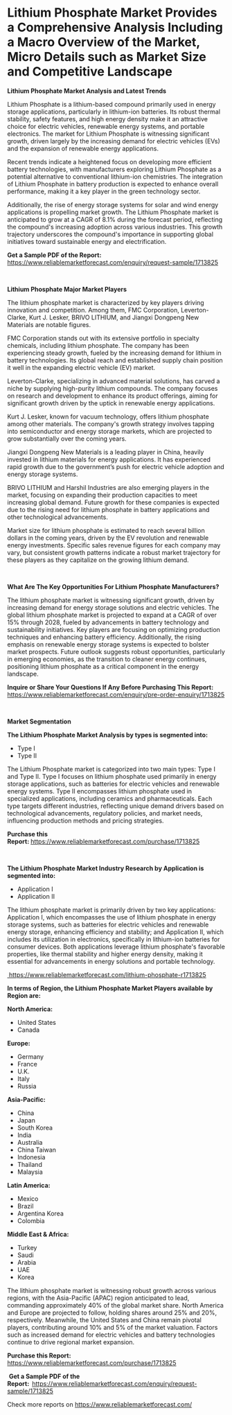 <p><h1>Lithium Phosphate Market Provides a Comprehensive Analysis Including a Macro Overview of the Market, Micro Details such as Market Size and Competitive Landscape</h1></p><p><strong>Lithium Phosphate Market Analysis and Latest Trends</strong></p>
<p><p>Lithium Phosphate is a lithium-based compound primarily used in energy storage applications, particularly in lithium-ion batteries. Its robust thermal stability, safety features, and high energy density make it an attractive choice for electric vehicles, renewable energy systems, and portable electronics. The market for Lithium Phosphate is witnessing significant growth, driven largely by the increasing demand for electric vehicles (EVs) and the expansion of renewable energy applications.</p><p>Recent trends indicate a heightened focus on developing more efficient battery technologies, with manufacturers exploring Lithium Phosphate as a potential alternative to conventional lithium-ion chemistries. The integration of Lithium Phosphate in battery production is expected to enhance overall performance, making it a key player in the green technology sector. </p><p>Additionally, the rise of energy storage systems for solar and wind energy applications is propelling market growth. The Lithium Phosphate market is anticipated to grow at a CAGR of 8.1% during the forecast period, reflecting the compound's increasing adoption across various industries. This growth trajectory underscores the compound's importance in supporting global initiatives toward sustainable energy and electrification.</p></p>
<p><strong>Get a Sample PDF of the Report:&nbsp;</strong> <a href="https://www.reliablemarketforecast.com/enquiry/request-sample/1713825?utm_campaign=2947&utm_medium=2&utm_source=Github&utm_content=ia&utm_term=28032025&utm_id=lithium-phosphate">https://www.reliablemarketforecast.com/enquiry/request-sample/1713825</a></p>
<p>&nbsp;</p>
<p><strong>Lithium Phosphate Major Market Players</strong></p>
<p><p>The lithium phosphate market is characterized by key players driving innovation and competition. Among them, FMC Corporation, Leverton-Clarke, Kurt J. Lesker, BRIVO LITHIUM, and Jiangxi Dongpeng New Materials are notable figures.</p><p>FMC Corporation stands out with its extensive portfolio in specialty chemicals, including lithium phosphate. The company has been experiencing steady growth, fueled by the increasing demand for lithium in battery technologies. Its global reach and established supply chain position it well in the expanding electric vehicle (EV) market.</p><p>Leverton-Clarke, specializing in advanced material solutions, has carved a niche by supplying high-purity lithium compounds. The company focuses on research and development to enhance its product offerings, aiming for significant growth driven by the uptick in renewable energy applications.</p><p>Kurt J. Lesker, known for vacuum technology, offers lithium phosphate among other materials. The company's growth strategy involves tapping into semiconductor and energy storage markets, which are projected to grow substantially over the coming years.</p><p>Jiangxi Dongpeng New Materials is a leading player in China, heavily invested in lithium materials for energy applications. It has experienced rapid growth due to the government’s push for electric vehicle adoption and energy storage systems.</p><p>BRIVO LITHIUM and Harshil Industries are also emerging players in the market, focusing on expanding their production capacities to meet increasing global demand. Future growth for these companies is expected due to the rising need for lithium phosphate in battery applications and other technological advancements.</p><p>Market size for lithium phosphate is estimated to reach several billion dollars in the coming years, driven by the EV revolution and renewable energy investments. Specific sales revenue figures for each company may vary, but consistent growth patterns indicate a robust market trajectory for these players as they capitalize on the growing lithium demand.</p></p>
<p>&nbsp;</p>
<p><strong>What Are The Key Opportunities For Lithium Phosphate Manufacturers?</strong></p>
<p><p>The lithium phosphate market is witnessing significant growth, driven by increasing demand for energy storage solutions and electric vehicles. The global lithium phosphate market is projected to expand at a CAGR of over 15% through 2028, fueled by advancements in battery technology and sustainability initiatives. Key players are focusing on optimizing production techniques and enhancing battery efficiency. Additionally, the rising emphasis on renewable energy storage systems is expected to bolster market prospects. Future outlook suggests robust opportunities, particularly in emerging economies, as the transition to cleaner energy continues, positioning lithium phosphate as a critical component in the energy landscape.</p></p>
<p><strong>Inquire or Share Your Questions If Any Before Purchasing This Report:</strong> <a href="https://www.reliablemarketforecast.com/enquiry/pre-order-enquiry/1713825?utm_campaign=2947&utm_medium=2&utm_source=Github&utm_content=ia&utm_term=28032025&utm_id=lithium-phosphate">https://www.reliablemarketforecast.com/enquiry/pre-order-enquiry/1713825</a></p>
<p>&nbsp;</p>
<p><strong>Market Segmentation</strong></p>
<p><strong>The Lithium Phosphate Market Analysis by types is segmented into:</strong></p>
<p><ul><li>Type I</li><li>Type II</li></ul></p>
<p><p>The Lithium Phosphate market is categorized into two main types: Type I and Type II. Type I focuses on lithium phosphate used primarily in energy storage applications, such as batteries for electric vehicles and renewable energy systems. Type II encompasses lithium phosphate used in specialized applications, including ceramics and pharmaceuticals. Each type targets different industries, reflecting unique demand drivers based on technological advancements, regulatory policies, and market needs, influencing production methods and pricing strategies.</p></p>
<p><strong>Purchase this Report:&nbsp;</strong><a href="https://www.reliablemarketforecast.com/purchase/1713825?utm_campaign=2947&utm_medium=2&utm_source=Github&utm_content=ia&utm_term=28032025&utm_id=lithium-phosphate">https://www.reliablemarketforecast.com/purchase/1713825</a></p>
<p>&nbsp;</p>
<p><strong>The Lithium Phosphate Market Industry Research by Application is segmented into:</strong></p>
<p><ul><li>Application I</li><li>Application II</li></ul></p>
<p><p>The lithium phosphate market is primarily driven by two key applications: Application I, which encompasses the use of lithium phosphate in energy storage systems, such as batteries for electric vehicles and renewable energy storage, enhancing efficiency and stability; and Application II, which includes its utilization in electronics, specifically in lithium-ion batteries for consumer devices. Both applications leverage lithium phosphate's favorable properties, like thermal stability and higher energy density, making it essential for advancements in energy solutions and portable technology.</p></p>
<p><a href="https://www.reliablemarketforecast.com/lithium-phosphate-r1713825?utm_campaign=2947&utm_medium=2&utm_source=Github&utm_content=ia&utm_term=28032025&utm_id=lithium-phosphate">&nbsp;https://www.reliablemarketforecast.com/lithium-phosphate-r1713825</a></p>
<p><strong>In terms of Region, the Lithium Phosphate Market Players available by Region are:</strong></p>
<p>
    <p> <strong> North America: </strong>
        <ul>
            <li>United States</li>
            <li>Canada</li>
        </ul>
        </p> 
    <p> <strong> Europe: </strong>
        <ul>
            <li>Germany</li>
            <li>France</li>
            <li>U.K.</li>
            <li>Italy</li>
            <li>Russia</li>
        </ul>
        </p> 
    <p> <strong> Asia-Pacific: </strong>
        <ul>
            <li>China</li>
            <li>Japan</li>
            <li>South Korea</li>
            <li>India</li>
            <li>Australia</li>
            <li>China Taiwan</li>
            <li>Indonesia</li>
            <li>Thailand</li>
            <li>Malaysia</li>
        </ul>
        </p> 
    <p> <strong> Latin America: </strong>
        <ul>
            <li>Mexico</li>
            <li>Brazil</li>
            <li>Argentina Korea</li>
            <li>Colombia</li>
        </ul>
        </p> 
    <p> <strong> Middle East & Africa: </strong>
        <ul>
            <li>Turkey</li>
            <li>Saudi</li>
            <li>Arabia</li>
            <li>UAE</li>
            <li>Korea</li>
        </ul>
    </p>
    </p>
<p><p>The lithium phosphate market is witnessing robust growth across various regions, with the Asia-Pacific (APAC) region anticipated to lead, commanding approximately 40% of the global market share. North America and Europe are projected to follow, holding shares around 25% and 20%, respectively. Meanwhile, the United States and China remain pivotal players, contributing around 10% and 5% of the market valuation. Factors such as increased demand for electric vehicles and battery technologies continue to drive regional market expansion.</p></p>
<p><strong>Purchase this Report: </strong><a href="https://www.reliablemarketforecast.com/purchase/1713825?utm_campaign=2947&utm_medium=2&utm_source=Github&utm_content=ia&utm_term=28032025&utm_id=lithium-phosphate">https://www.reliablemarketforecast.com/purchase/1713825</a></p>
<p>&nbsp;<strong>Get a Sample PDF of the Report:&nbsp;&nbsp;</strong><a href="https://www.reliablemarketforecast.com/enquiry/request-sample/1713825?utm_campaign=2947&utm_medium=2&utm_source=Github&utm_content=ia&utm_term=28032025&utm_id=lithium-phosphate">https://www.reliablemarketforecast.com/enquiry/request-sample/1713825</a></p>
<p><strong></strong></p>
<p>Check more reports on <a href="https://www.reliablemarketforecast.com/?utm_campaign=2947&utm_medium=2&utm_source=Github&utm_content=ia&utm_term=28032025&utm_id=lithium-phosphate">https://www.reliablemarketforecast.com/</a></p>